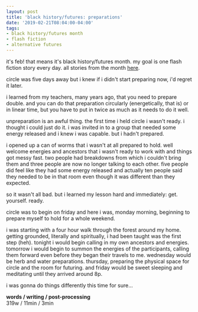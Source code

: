 ```yaml
---
layout: post
title: 'black history/futures: preparations'
date: '2019-02-21T08:04:00-04:00'
tags:
- black history/futures month
- flash fiction
- alternative futures
--- 
```


<p class="message">it's feb! that means it's black history/futures month. my goal is one flash fiction story every day. all stories from the month <a href="{{ site.baseurl }}tags/#black%20history/futures%20month-ref">here</a>.</p>

circle was five days away but i knew if i didn't start preparing now, i'd regret it later. 

i learned from my teachers, many years ago, that you need to prepare double. and you can do that preparation circularly (energetically, that is) or in linear time, but you have to put in twice as much as it needs to do it well. 

unpreparation is an awful thing. the first time i held circle i wasn't ready. i thought i could just do it. i was invited in to a group that needed some energy released and i knew i was capable. but i hadn't prepared. 

i opened up a can of worms that i wasn't at all prepared to hold. well welcome energies and ancestors that i wasn't ready to work with and things got messy fast. two people had breakdowns from which i couldn't bring them and three people are now no longer talking to each other. five people did feel like they had some energy released and actually ten people said they needed to be in that room even though it was different than they expected. 

so it wasn't all bad. but i learned my lesson hard and immediately: get. yourself. ready. 

circle was to begin on friday and here i was, monday morning, beginning to prepare myself to hold for a whole weekend. 

i was starting with a four hour walk through the forest around my home. getting grounded, literally and spiritually, i had been taught was the first step (heh). tonight i would begin calling in my own ancestors and energies. tomorrow i would begin to summon the energies of the participants, calling them forward even before they began their travels to me. wednesday would be herb and water preparations. thursday, preparing the physical space for circle and the room for futuring. and friday would be sweet sleeping and meditating until they arrived around 8p. 

i was gonna do things differently this time for sure...

<!-- hyperlink bank -->


<!-- &#042; = asterisk -->
<!-- &#039; = single quote '-->

**words / writing / post-processing**  
319w / 11min / 3min